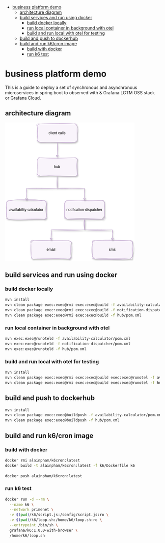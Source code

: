 
- [business platform demo](#business-platform-demo)
  - [architecture diagram](#architecture-diagram)
  - [build services and run using docker](#build-services-and-run-using-docker)
    - [build docker locally](#build-docker-locally)
    - [run local container in background with otel](#run-local-container-in-background-with-otel)
    - [build and run local with otel for testing](#build-and-run-local-with-otel-for-testing)
  - [build and push to dockerhub](#build-and-push-to-dockerhub)
  - [build and run k6/cron image](#build-and-run-k6cron-image)
    - [build with docker](#build-with-docker)
    - [run k6 test](#run-k6-test)

# business platform demo

This is a guide to deploy a set of synchronous and asynchronous microservices in spring boot to observed with & Grafana LGTM OSS stack or Grafana Cloud.

## architecture diagram
![alt text](graphics/architecture.png)


## build services and run using docker

### build docker locally
```bash
mvn install
mvn clean package exec:exec@rmi exec:exec@build -f availability-calculator/pom.xml
mvn clean package exec:exec@rmi exec:exec@build -f notification-dispatcher/pom.xml
mvn clean package exec:exec@rmi exec:exec@build -f hub/pom.xml
```

### run local container in background with otel
```bash
mvn exec:exec@runoteld -f availability-calculator/pom.xml
mvn exec:exec@runoteld -f notification-dispatcher/pom.xml
mvn exec:exec@runoteld -f hub/pom.xml
```

### build and run local with otel for testing
```bash
mvn install
mvn clean package exec:exec@rmi exec:exec@build exec:exec@runotel -f availability-calculator/pom.xml
mvn clean package exec:exec@rmi exec:exec@build exec:exec@runotel -f hub/pom.xml

```

## build and push to dockerhub

```bash
mvn install
mvn clean package exec:exec@buildpush -f availability-calculator/pom.xml
mvn clean package exec:exec@buildpush -f hub/pom.xml
```

## build and run k6/cron image

### build with docker
```bash
docker rmi alainpham/k6cron:latest
docker build -t alainpham/k6cron:latest -f k6/Dockerfile k6

docker push alainpham/k6cron:latest
```

### run k6 test
```bash
docker run -d --rm \
  --name k6 \
  --network primenet \
  -v $(pwd)/k6/script.js:/config/script.js:ro \
  -v $(pwd)/k6/loop.sh:/home/k6/loop.sh:ro \
  --entrypoint /bin/sh \
  grafana/k6:1.0.0-with-browser \
  /home/k6/loop.sh
```